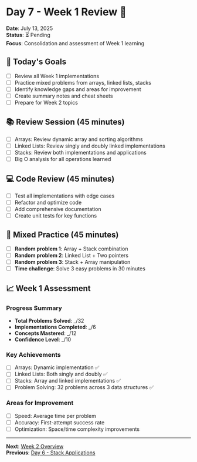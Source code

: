 # Day 7 - Week 1 Review 🔄
**Date**: July 13, 2025  
**Status**: ⏳ Pending  
**Focus**: Consolidation and assessment of Week 1 learning

## 🎯 Today's Goals
- [ ] Review all Week 1 implementations
- [ ] Practice mixed problems from arrays, linked lists, stacks
- [ ] Identify knowledge gaps and areas for improvement
- [ ] Create summary notes and cheat sheets
- [ ] Prepare for Week 2 topics

## 📚 Review Session (45 minutes)
- [ ] Arrays: Review dynamic array and sorting algorithms
- [ ] Linked Lists: Review singly and doubly linked implementations
- [ ] Stacks: Review both implementations and applications
- [ ] Big O analysis for all operations learned

## 💻 Code Review (45 minutes)
- [ ] Test all implementations with edge cases
- [ ] Refactor and optimize code
- [ ] Add comprehensive documentation
- [ ] Create unit tests for key functions

## 🧩 Mixed Practice (45 minutes)
- [ ] **Random problem 1**: Array + Stack combination
- [ ] **Random problem 2**: Linked List + Two pointers
- [ ] **Random problem 3**: Stack + Array manipulation
- [ ] **Time challenge**: Solve 3 easy problems in 30 minutes

## 📈 Week 1 Assessment

### Progress Summary
- **Total Problems Solved**: _/32
- **Implementations Completed**: _/6
- **Concepts Mastered**: _/12
- **Confidence Level**: _/10

### Key Achievements
- [ ] Arrays: Dynamic implementation ✅
- [ ] Linked Lists: Both singly and doubly ✅
- [ ] Stacks: Array and linked implementations ✅
- [ ] Problem Solving: 32 problems across 3 data structures ✅

### Areas for Improvement
- [ ] Speed: Average time per problem
- [ ] Accuracy: First-attempt success rate
- [ ] Optimization: Space/time complexity improvements

---
**Next**: [Week 2 Overview](../week-2/day-08-queues.md)  
**Previous**: [Day 6 - Stack Applications](day-06-stack-applications.md)